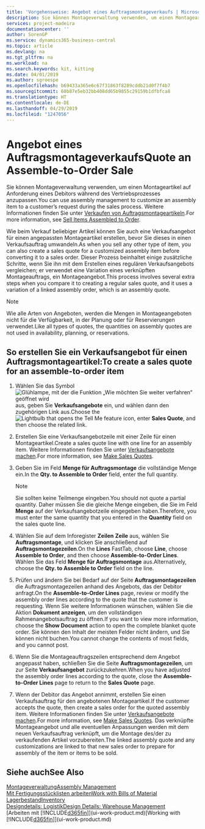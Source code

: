 ```yaml
---
title: 'Vorgehensweise: Angebot eines Auftragsmontageverkaufs | Microsoft Docs'
description: Sie können Montageverwaltung verwenden, um einen Montageartikel auf Anforderung eines Debitors während des Vertriebsprozesses anzupassen.
services: project-madeira
documentationcenter: ''
author: SorenGP
ms.service: dynamics365-business-central
ms.topic: article
ms.devlang: na
ms.tgt_pltfrm: na
ms.workload: na
ms.search.keywords: kit, kitting
ms.date: 04/01/2019
ms.author: sgroespe
ms.openlocfilehash: b69433a365e6c67f31863f8289cddb21d0f7f4b7
ms.sourcegitcommit: 60b87e5eb32bb408dd65b9855c29159b1dfbfca8
ms.translationtype: HT
ms.contentlocale: de-DE
ms.lasthandoff: 04/29/2019
ms.locfileid: "1247056"
---
```

# <a name="quote-an-assemble-to-order-sale"></a><span data-ttu-id="eb4b1-103">Angebot eines Auftragsmontageverkaufs</span><span class="sxs-lookup"><span data-stu-id="eb4b1-103">Quote an Assemble-to-Order Sale</span></span>
<span data-ttu-id="eb4b1-104">Sie können Montageverwaltung verwenden, um einen Montageartikel auf Anforderung eines Debitors während des Vertriebsprozesses anzupassen.</span><span class="sxs-lookup"><span data-stu-id="eb4b1-104">You can use assembly management to customize an assembly item to a customer’s request during the sales process.</span></span> <span data-ttu-id="eb4b1-105">Weitere Informationen finden Sie unter [Verkaufen von Auftragsmontageartikeln](assembly-how-to-sell-items-assembled-to-order.md).</span><span class="sxs-lookup"><span data-stu-id="eb4b1-105">For more information, see [Sell Items Assembled to Order](assembly-how-to-sell-items-assembled-to-order.md).</span></span>  

<span data-ttu-id="eb4b1-106">Wie beim Verkauf beliebiger Artikel können Sie auch eine Verkaufsangebot für einen angepassten Montageartikel erstellen, bevor Sie dieses in einen Verkaufsauftrag umwandeln.</span><span class="sxs-lookup"><span data-stu-id="eb4b1-106">As when you sell any other type of item, you can also create a sales quote for a customized assembly item before converting it to a sales order.</span></span> <span data-ttu-id="eb4b1-107">Dieser Prozess beinhaltet einige zusätzliche Schritte, wenn Sie ihn mit dem Erstellen eines regulären Verkaufsangebots vergleichen; er verwendet eine Variation eines verknüpften Montageauftrags, ein Montageangebot.</span><span class="sxs-lookup"><span data-stu-id="eb4b1-107">This process involves several extra steps when you compare it to creating a regular sales quote, and it uses a variation of a linked assembly order, which is an assembly quote.</span></span>

> [!NOTE]  
>  <span data-ttu-id="eb4b1-108">Wie alle Arten von Angeboten, werden die Mengen in Montageangeboten nicht für die Verfügbarkeit, in der Planung oder für Reservierungen verwendet.</span><span class="sxs-lookup"><span data-stu-id="eb4b1-108">Like all types of quotes, the quantities on assembly quotes are not used in availability, planning, or reservations.</span></span>  

## <a name="to-create-a-sales-quote-for-an-assemble-to-order-item"></a><span data-ttu-id="eb4b1-109">So erstellen Sie ein Verkaufsangebot für einen Auftragsmontageartikel:</span><span class="sxs-lookup"><span data-stu-id="eb4b1-109">To create a sales quote for an assemble-to-order item</span></span>  
1.  <span data-ttu-id="eb4b1-110">Wählen Sie das Symbol ![Glühlampe, mit der die Funktion „Wie möchten Sie weiter verfahren“ geöffnet wird](media/ui-search/search_small.png "Wie möchten Sie weiter verfahren?") aus, geben Sie **Verkaufsangebote** ein, und wählen dann den zugehörigen Link aus.</span><span class="sxs-lookup"><span data-stu-id="eb4b1-110">Choose the ![Lightbulb that opens the Tell Me feature](media/ui-search/search_small.png "Tell me what you want to do") icon, enter **Sales Quote**, and then choose the related link.</span></span>  
2.  <span data-ttu-id="eb4b1-111">Erstellen Sie eine Verkaufsangebotzeile mit einer Zeile für einen Montageartikel.</span><span class="sxs-lookup"><span data-stu-id="eb4b1-111">Create a sales quote line with one line for an assembly item.</span></span> <span data-ttu-id="eb4b1-112">Weitere Informationen finden Sie unter [Verkaufsangebote machen](sales-how-make-offers.md).</span><span class="sxs-lookup"><span data-stu-id="eb4b1-112">For more information, see [Make Sales Quotes](sales-how-make-offers.md).</span></span>  
3.  <span data-ttu-id="eb4b1-113">Geben Sie im Feld **Menge für Auftragsmontage** die vollständige Menge ein.</span><span class="sxs-lookup"><span data-stu-id="eb4b1-113">In the **Qty. to Assemble to Order** field, enter the full quantity.</span></span>

    > [!NOTE]  
    >  <span data-ttu-id="eb4b1-114">Sie sollten keine Teilmenge eingeben.</span><span class="sxs-lookup"><span data-stu-id="eb4b1-114">You should not quote a partial quantity.</span></span> <span data-ttu-id="eb4b1-115">Daher müssen Sie die gleiche Menge eingeben, die Sie im Feld **Menge** auf der Verkaufsangebotzeile eingegeben haben.</span><span class="sxs-lookup"><span data-stu-id="eb4b1-115">Therefore, you must enter the same quantity that you entered in the **Quantity** field on the sales quote line.</span></span>  

4.  <span data-ttu-id="eb4b1-116">Wählen Sie auf dem Inforegister **Zeilen** **Zeile** aus, wählen Sie **Auftragsmontage**, und klicken Sie anschließend auf **Auftragsmontagezeilen**.</span><span class="sxs-lookup"><span data-stu-id="eb4b1-116">On the **Lines** FastTab, choose **Line**, choose **Assemble to Order**, and then choose **Assemble-to-Order Lines**.</span></span> <span data-ttu-id="eb4b1-117">Wählen Sie das Feld **Menge für Auftragsmontage** aus.</span><span class="sxs-lookup"><span data-stu-id="eb4b1-117">Alternatively, choose the **Qty. to Assemble to Order** field on the line.</span></span>  
5.  <span data-ttu-id="eb4b1-118">Prüfen und ändern Sie bei Bedarf auf der Seite **Auftragsmontagezeilen** die Auftragsmontagezeilen anhand des Angebots, das der Debitor anfragt.</span><span class="sxs-lookup"><span data-stu-id="eb4b1-118">On the **Assemble-to-Order Lines** page, review or modify the assembly order lines according to the quote that the customer is requesting.</span></span> <span data-ttu-id="eb4b1-119">Wenn Sie weitere Informationen wünschen, wählen Sie die Aktion **Dokument anzeigen**, um den vollständigen Rahmenangebotsauftrag zu öffnen.</span><span class="sxs-lookup"><span data-stu-id="eb4b1-119">If you want to view more information, choose the **Show Document** action to open the complete blanket quote order.</span></span> <span data-ttu-id="eb4b1-120">Sie können den Inhalt der meisten Felder nicht ändern, und Sie können nicht buchen.</span><span class="sxs-lookup"><span data-stu-id="eb4b1-120">You cannot change the contents of most fields, and you cannot post.</span></span>  
6.  <span data-ttu-id="eb4b1-121">Wenn Sie die Montageauftragszeilen entsprechend dem Angebot angepasst haben, schließen Sie die Seite **Auftragsmontagezeilen**, um zur Seite **Verkaufsangebot** zurückzukehren.</span><span class="sxs-lookup"><span data-stu-id="eb4b1-121">When you have adjusted the assembly order lines according to the quote, close the **Assemble-to-Order Lines** page to return to the **Sales Quote** page.</span></span>  
7.  <span data-ttu-id="eb4b1-122">Wenn der Debitor das Angebot annimmt, erstellen Sie einen Verkaufsauftrag für den angebotenen Montageartikel.</span><span class="sxs-lookup"><span data-stu-id="eb4b1-122">If the customer accepts the quote, then create a sales order for the quoted assembly item.</span></span> <span data-ttu-id="eb4b1-123">Weitere Informationen finden Sie unter [Verkaufsangebote machen](sales-how-make-offers.md).</span><span class="sxs-lookup"><span data-stu-id="eb4b1-123">For more information, see [Make Sales Quotes](sales-how-make-offers.md).</span></span> <span data-ttu-id="eb4b1-124">Das verknüpfte Montageangebot und alle eventuellen Anpassungen werden mit dem neuen Verkaufsauftrag verknüpft, um die Montage des/der zu verkaufenden Artikel vorzubereiten.</span><span class="sxs-lookup"><span data-stu-id="eb4b1-124">The linked assembly quote and any customizations are linked to that new sales order to prepare for assembly of the item or items to be sold.</span></span>  

## <a name="see-also"></a><span data-ttu-id="eb4b1-125">Siehe auch</span><span class="sxs-lookup"><span data-stu-id="eb4b1-125">See Also</span></span>  
[<span data-ttu-id="eb4b1-126">Montageverwaltung</span><span class="sxs-lookup"><span data-stu-id="eb4b1-126">Assembly Management</span></span>](assembly-assemble-items.md)  
[<span data-ttu-id="eb4b1-127">Mit Fertigungsstücklisten arbeiten</span><span class="sxs-lookup"><span data-stu-id="eb4b1-127">Work with Bills of Material</span></span>](inventory-how-work-BOMs.md)  
[<span data-ttu-id="eb4b1-128">Lagerbestand</span><span class="sxs-lookup"><span data-stu-id="eb4b1-128">Inventory</span></span>](inventory-manage-inventory.md)  
[<span data-ttu-id="eb4b1-129">Designdetails: Logistik</span><span class="sxs-lookup"><span data-stu-id="eb4b1-129">Design Details: Warehouse Management</span></span>](design-details-warehouse-management.md)  
<span data-ttu-id="eb4b1-130">[Arbeiten mit [!INCLUDE[d365fin](includes/d365fin_md.md)]](ui-work-product.md)</span><span class="sxs-lookup"><span data-stu-id="eb4b1-130">[Working with [!INCLUDE[d365fin](includes/d365fin_md.md)]](ui-work-product.md)</span></span>
